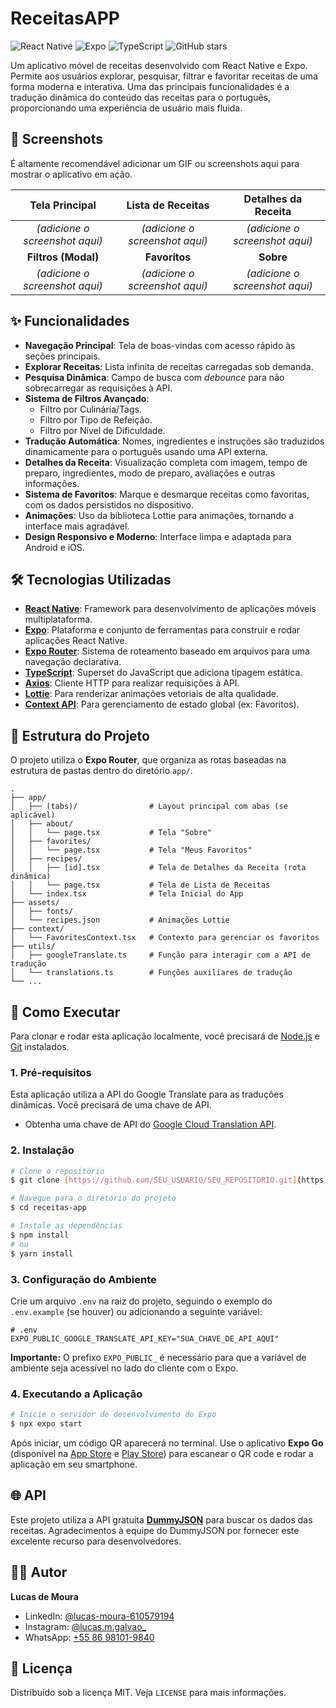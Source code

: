 # ReceitasAPP

![React Native](https://img.shields.io/badge/React_Native-20232A?style=for-the-badge&logo=react&logoColor=61DAFB)
![Expo](https://img.shields.io/badge/Expo-000020?style=for-the-badge&logo=expo&logoColor=white)
![TypeScript](https://img.shields.io/badge/TypeScript-007ACC?style=for-the-badge&logo=typescript&logoColor=white)
![GitHub stars](https://img.shields.io/github/stars/lucas-moura-610579194/receitas-app?style=social)

Um aplicativo móvel de receitas desenvolvido com React Native e Expo. Permite aos usuários explorar, pesquisar, filtrar e favoritar receitas de uma forma moderna e interativa. Uma das principais funcionalidades é a tradução dinâmica do conteúdo das receitas para o português, proporcionando uma experiência de usuário mais fluida.

## 📸 Screenshots

É altamente recomendável adicionar um GIF ou screenshots aqui para mostrar o aplicativo em ação.

| Tela Principal | Lista de Receitas | Detalhes da Receita |
| :---: | :---: | :---: |
| *(adicione o screenshot aqui)* | *(adicione o screenshot aqui)* | *(adicione o screenshot aqui)* |
| **Filtros (Modal)** | **Favoritos** | **Sobre** |
| *(adicione o screenshot aqui)* | *(adicione o screenshot aqui)* | *(adicione o screenshot aqui)* |

## ✨ Funcionalidades

-   **Navegação Principal**: Tela de boas-vindas com acesso rápido às seções principais.
-   **Explorar Receitas**: Lista infinita de receitas carregadas sob demanda.
-   **Pesquisa Dinâmica**: Campo de busca com *debounce* para não sobrecarregar as requisições à API.
-   **Sistema de Filtros Avançado**:
    -   Filtro por Culinária/Tags.
    -   Filtro por Tipo de Refeição.
    -   Filtro por Nível de Dificuldade.
-   **Tradução Automática**: Nomes, ingredientes e instruções são traduzidos dinamicamente para o português usando uma API externa.
-   **Detalhes da Receita**: Visualização completa com imagem, tempo de preparo, ingredientes, modo de preparo, avaliações e outras informações.
-   **Sistema de Favoritos**: Marque e desmarque receitas como favoritas, com os dados persistidos no dispositivo.
-   **Animações**: Uso da biblioteca Lottie para animações, tornando a interface mais agradável.
-   **Design Responsivo e Moderno**: Interface limpa e adaptada para Android e iOS.

## 🛠️ Tecnologias Utilizadas

-   **[React Native](https://reactnative.dev/)**: Framework para desenvolvimento de aplicações móveis multiplataforma.
-   **[Expo](https://expo.dev/)**: Plataforma e conjunto de ferramentas para construir e rodar aplicações React Native.
-   **[Expo Router](https://expo.github.io/router/)**: Sistema de roteamento baseado em arquivos para uma navegação declarativa.
-   **[TypeScript](https://www.typescriptlang.org/)**: Superset do JavaScript que adiciona tipagem estática.
-   **[Axios](https://axios-http.com/)**: Cliente HTTP para realizar requisições à API.
-   **[Lottie](https://lottiefiles.com/)**: Para renderizar animações vetoriais de alta qualidade.
-   **[Context API](https://react.dev/reference/react/useContext)**: Para gerenciamento de estado global (ex: Favoritos).

## 📁 Estrutura do Projeto

O projeto utiliza o **Expo Router**, que organiza as rotas baseadas na estrutura de pastas dentro do diretório `app/`.

```
.
├── app/
│   ├── (tabs)/                # Layout principal com abas (se aplicável)
│   ├── about/
│   │   └── page.tsx           # Tela "Sobre"
│   ├── favorites/
│   │   └── page.tsx           # Tela "Meus Favoritos"
│   ├── recipes/
│   │   ├── [id].tsx           # Tela de Detalhes da Receita (rota dinâmica)
│   │   └── page.tsx           # Tela de Lista de Receitas
│   └── index.tsx              # Tela Inicial do App
├── assets/
│   ├── fonts/
│   └── recipes.json           # Animações Lottie
├── context/
│   └── FavoritesContext.tsx   # Contexto para gerenciar os favoritos
├── utils/
│   ├── googleTranslate.ts     # Função para interagir com a API de tradução
│   └── translations.ts        # Funções auxiliares de tradução
└── ...
```

## 🚀 Como Executar

Para clonar e rodar esta aplicação localmente, você precisará de [Node.js](https://nodejs.org/en/) e [Git](https://git-scm.com) instalados.

### 1. Pré-requisitos

Esta aplicação utiliza a API do Google Translate para as traduções dinâmicas. Você precisará de uma chave de API.

-   Obtenha uma chave de API do [Google Cloud Translation API](https://cloud.google.com/translate/docs/setup).

### 2. Instalação

```bash
# Clone o repositório
$ git clone [https://github.com/SEU_USUARIO/SEU_REPOSITORIO.git](https://github.com/SEU_USUARIO/SEU_REPOSITORIO.git)

# Navegue para o diretório do projeto
$ cd receitas-app

# Instale as dependências
$ npm install
# ou
$ yarn install
```

### 3. Configuração do Ambiente

Crie um arquivo `.env` na raiz do projeto, seguindo o exemplo do `.env.example` (se houver) ou adicionando a seguinte variável:

```env
# .env
EXPO_PUBLIC_GOOGLE_TRANSLATE_API_KEY="SUA_CHAVE_DE_API_AQUI"
```

**Importante:** O prefixo `EXPO_PUBLIC_` é necessário para que a variável de ambiente seja acessível no lado do cliente com o Expo.

### 4. Executando a Aplicação

```bash
# Inicie o servidor de desenvolvimento do Expo
$ npx expo start
```

Após iniciar, um código QR aparecerá no terminal. Use o aplicativo **Expo Go** (disponível na [App Store](https://apps.apple.com/us/app/expo-go/id982107779) e [Play Store](https://play.google.com/store/apps/details?id=host.exp.exponent)) para escanear o QR code e rodar a aplicação em seu smartphone.

## 🌐 API

Este projeto utiliza a API gratuita **[DummyJSON](https://dummyjson.com/docs/recipes)** para buscar os dados das receitas. Agradecimentos à equipe do DummyJSON por fornecer este excelente recurso para desenvolvedores.

## 👨‍💻 Autor

**Lucas de Moura**

-   LinkedIn: [@lucas-moura-610579194](https://www.linkedin.com/in/lucas-moura-610579194/)
-   Instagram: [@lucas.m.galvao_](https://www.instagram.com/lucas.m.galvao_/)
-   WhatsApp: [+55 86 98101-9840](https://wa.me/+5586981019840)

## 📄 Licença

Distribuído sob a licença MIT. Veja `LICENSE` para mais informações.
